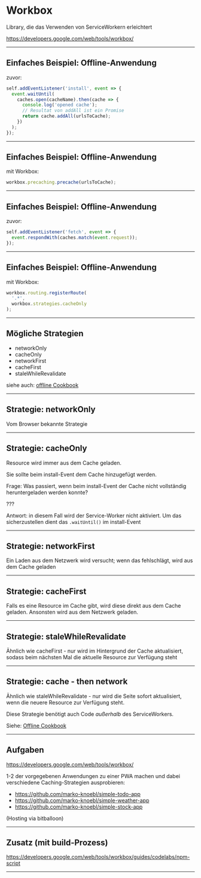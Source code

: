 # Workbox

Library, die das Verwenden von ServiceWorkern erleichtert

https://developers.google.com/web/tools/workbox/

---

## Einfaches Beispiel: Offline-Anwendung

zuvor:

```js
self.addEventListener('install', event => {
  event.waitUntil(
    caches.open(cacheName).then(cache => {
      console.log('opened cache');
      // Resultat von addAll ist ein Promise
      return cache.addAll(urlsToCache);
    })
  );
});
```

---

## Einfaches Beispiel: Offline-Anwendung

mit Workbox:

```js
workbox.precaching.precache(urlsToCache);
```

---

## Einfaches Beispiel: Offline-Anwendung

zuvor:

```js
self.addEventListener('fetch', event => {
  event.respondWith(caches.match(event.request));
});
```

---

## Einfaches Beispiel: Offline-Anwendung

mit Workbox:

```js
workbox.routing.registerRoute(
  '.*',
  workbox.strategies.cacheOnly
);
```

---

## Mögliche Strategien

- networkOnly
- cacheOnly
- networkFirst
- cacheFirst
- staleWhileRevalidate

siehe auch: [offline Cookbook](https://developers.google.com/web/fundamentals/instant-and-offline/offline-cookbook/)

---

## Strategie: networkOnly

Vom Browser bekannte Strategie

---

## Strategie: cacheOnly

Resource wird immer aus dem Cache geladen.

Sie sollte beim install-Event dem Cache hinzugefügt werden.

Frage: Was passiert, wenn beim install-Event der Cache nicht vollständig heruntergeladen werden konnte?

???

Antwort: in diesem Fall wird der Service-Worker nicht aktiviert. Um das sicherzustellen dient das `.waitUntil()` im install-Event

---

## Strategie: networkFirst

Ein Laden aus dem Netzwerk wird versucht; wenn das fehlschlägt, wird aus dem Cache geladen

---

## Strategie: cacheFirst

Falls es eine Resource im Cache gibt, wird diese direkt aus dem Cache geladen. Ansonsten wird aus dem Netzwerk geladen.

---

## Strategie: staleWhileRevalidate

Ähnlich wie cacheFirst - nur wird im Hintergrund der Cache aktualisiert, sodass beim nächsten Mal die aktuelle Resource zur Verfügung steht

---

## Strategie: cache - then network

Ähnlich wie staleWhileRevalidate - nur wird die Seite sofort aktualisiert, wenn die neuere Resource zur Verfügung steht.

Diese Strategie benötigt auch Code _außerhalb_ des ServiceWorkers.

Siehe: [Offline Cookbook](https://jakearchibald.com/2014/offline-cookbook/#cache-then-network)

---

## Aufgaben

https://developers.google.com/web/tools/workbox/

1-2 der vorgegebenen Anwendungen zu einer PWA machen und dabei verschiedene Caching-Strategien ausprobieren:

- https://github.com/marko-knoebl/simple-todo-app
- https://github.com/marko-knoebl/simple-weather-app
- https://github.com/marko-knoebl/simple-stock-app

(Hosting via bitballoon)

---

## Zusatz (mit build-Prozess)

https://developers.google.com/web/tools/workbox/guides/codelabs/npm-script

---
